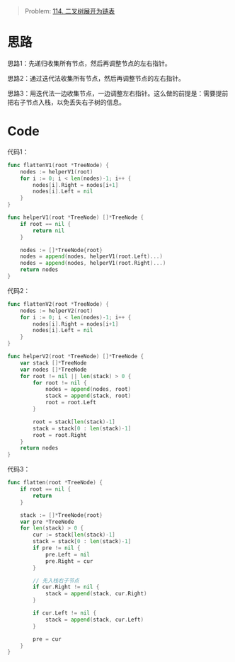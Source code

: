 

> Problem: [114. 二叉树展开为链表](https://leetcode.cn/problems/flatten-binary-tree-to-linked-list/description/)


# 思路

思路1：先递归收集所有节点，然后再调整节点的左右指针。

思路2：通过迭代法收集所有节点，然后再调整节点的左右指针。

思路3：用迭代法一边收集节点，一边调整左右指针。这么做的前提是：需要提前把右子节点入栈，以免丢失右子树的信息。



# Code
代码1：
```go
func flattenV1(root *TreeNode) {
	nodes := helperV1(root)
	for i := 0; i < len(nodes)-1; i++ {
		nodes[i].Right = nodes[i+1]
		nodes[i].Left = nil
	}
}

func helperV1(root *TreeNode) []*TreeNode {
	if root == nil {
		return nil
	}

	nodes := []*TreeNode{root}
	nodes = append(nodes, helperV1(root.Left)...)
	nodes = append(nodes, helperV1(root.Right)...)
	return nodes
}
```

代码2：
```go
func flattenV2(root *TreeNode) {
	nodes := helperV2(root)
	for i := 0; i < len(nodes)-1; i++ {
		nodes[i].Right = nodes[i+1]
		nodes[i].Left = nil
	}
}

func helperV2(root *TreeNode) []*TreeNode {
	var stack []*TreeNode
	var nodes []*TreeNode
	for root != nil || len(stack) > 0 {
		for root != nil {
			nodes = append(nodes, root)
			stack = append(stack, root)
			root = root.Left
		}

		root = stack[len(stack)-1]
		stack = stack[0 : len(stack)-1]
		root = root.Right
	}
	return nodes
}
```

代码3：
```go
func flatten(root *TreeNode) {
	if root == nil {
		return
	}

	stack := []*TreeNode{root}
	var pre *TreeNode
	for len(stack) > 0 {
		cur := stack[len(stack)-1]
		stack = stack[0 : len(stack)-1]
		if pre != nil {
			pre.Left = nil
			pre.Right = cur
		}

        // 先入栈右子节点
		if cur.Right != nil {
			stack = append(stack, cur.Right)
		}

		if cur.Left != nil {
			stack = append(stack, cur.Left)
		}

		pre = cur
	}
}
```
  
